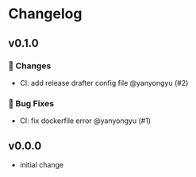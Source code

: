 # Changelog

## v0.1.0

### 💫 Changes

- CI: add release drafter config file @yanyongyu (#2)

### 🐛 Bug Fixes

- CI: fix dockerfile error @yanyongyu (#1)

## v0.0.0

- initial change
